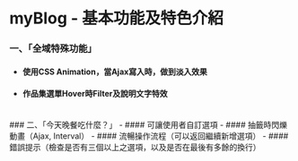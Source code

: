 # myBlog - 基本功能及特色介紹

### 一、「全域特殊功能」
- #### 使用CSS Animation，當Ajax寫入時，做到淡入效果
- #### 作品集選單Hover時Filter及說明文字特效
<br>
### 二、「今天晚餐吃什麼？」
- #### 可讓使用者自訂選項
- ####  抽籤時閃爍動畫（Ajax, Interval）
- #### 流暢操作流程（可以返回繼續新增選項）
- #### 錯誤提示（檢查是否有三個以上之選項，以及是否在最後有多餘的換行）
